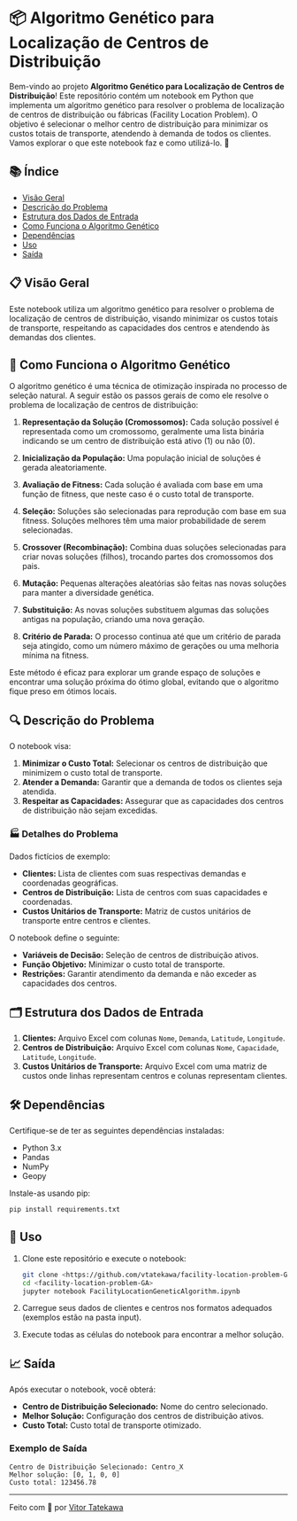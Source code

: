 
# 📦 Algoritmo Genético para Localização de Centros de Distribuição

Bem-vindo ao projeto **Algoritmo Genético para Localização de Centros de Distribuição**! Este repositório contém um notebook em Python que implementa um algoritmo genético para resolver o problema de localização de centros de distribuição ou fábricas (Facility Location Problem). O objetivo é selecionar o melhor centro de distribuição para minimizar os custos totais de transporte, atendendo à demanda de todos os clientes. Vamos explorar o que este notebook faz e como utilizá-lo. 🚀

## 📚 Índice

- [Visão Geral](#visão-geral)
- [Descrição do Problema](#descrição-do-problema)
- [Estrutura dos Dados de Entrada](#estrutura-dos-dados-de-entrada)
- [Como Funciona o Algoritmo Genético](#como-funciona-o-algoritmo-genético)
- [Dependências](#dependências)
- [Uso](#uso)
- [Saída](#saída)

## 📋 Visão Geral

Este notebook utiliza um algoritmo genético para resolver o problema de localização de centros de distribuição, visando minimizar os custos totais de transporte, respeitando as capacidades dos centros e atendendo às demandas dos clientes.

## 🧬 Como Funciona o Algoritmo Genético

O algoritmo genético é uma técnica de otimização inspirada no processo de seleção natural. A seguir estão os passos gerais de como ele resolve o problema de localização de centros de distribuição:

1. **Representação da Solução (Cromossomos):**
   Cada solução possível é representada como um cromossomo, geralmente uma lista binária indicando se um centro de distribuição está ativo (1) ou não (0).

2. **Inicialização da População:**
   Uma população inicial de soluções é gerada aleatoriamente.

3. **Avaliação de Fitness:**
   Cada solução é avaliada com base em uma função de fitness, que neste caso é o custo total de transporte.

4. **Seleção:**
   Soluções são selecionadas para reprodução com base em sua fitness. Soluções melhores têm uma maior probabilidade de serem selecionadas.

5. **Crossover (Recombinação):**
   Combina duas soluções selecionadas para criar novas soluções (filhos), trocando partes dos cromossomos dos pais.

6. **Mutação:**
   Pequenas alterações aleatórias são feitas nas novas soluções para manter a diversidade genética.

7. **Substituição:**
   As novas soluções substituem algumas das soluções antigas na população, criando uma nova geração.

8. **Critério de Parada:**
   O processo continua até que um critério de parada seja atingido, como um número máximo de gerações ou uma melhoria mínima na fitness.

Este método é eficaz para explorar um grande espaço de soluções e encontrar uma solução próxima do ótimo global, evitando que o algoritmo fique preso em ótimos locais.

## 🔍 Descrição do Problema

O notebook visa:
1. **Minimizar o Custo Total:** Selecionar os centros de distribuição que minimizem o custo total de transporte.
2. **Atender a Demanda:** Garantir que a demanda de todos os clientes seja atendida.
3. **Respeitar as Capacidades:** Assegurar que as capacidades dos centros de distribuição não sejam excedidas.

### 🏭 Detalhes do Problema

Dados fictícios de exemplo:
- **Clientes:** Lista de clientes com suas respectivas demandas e coordenadas geográficas.
- **Centros de Distribuição:** Lista de centros com suas capacidades e coordenadas.
- **Custos Unitários de Transporte:** Matriz de custos unitários de transporte entre centros e clientes.

O notebook define o seguinte:
- **Variáveis de Decisão:** Seleção de centros de distribuição ativos.
- **Função Objetivo:** Minimizar o custo total de transporte.
- **Restrições:** Garantir atendimento da demanda e não exceder as capacidades dos centros.

## 🗂 Estrutura dos Dados de Entrada

1. **Clientes:** Arquivo Excel com colunas `Nome`, `Demanda`, `Latitude`, `Longitude`.
2. **Centros de Distribuição:** Arquivo Excel com colunas `Nome`, `Capacidade`, `Latitude`, `Longitude`.
3. **Custos Unitários de Transporte:** Arquivo Excel com uma matriz de custos onde linhas representam centros e colunas representam clientes.

## 🛠 Dependências

Certifique-se de ter as seguintes dependências instaladas:

- Python 3.x
- Pandas
- NumPy
- Geopy

Instale-as usando pip:

```bash
pip install requirements.txt
```

## 🚀 Uso

1. Clone este repositório e execute o notebook:
   ```bash
   git clone <https://github.com/vtatekawa/facility-location-problem-GA>
   cd <facility-location-problem-GA>
   jupyter notebook FacilityLocationGeneticAlgorithm.ipynb
   ```

2. Carregue seus dados de clientes e centros nos formatos adequados (exemplos estão na pasta input).
3. Execute todas as células do notebook para encontrar a melhor solução.

## 📈 Saída

Após executar o notebook, você obterá:

- **Centro de Distribuição Selecionado:** Nome do centro selecionado.
- **Melhor Solução:** Configuração dos centros de distribuição ativos.
- **Custo Total:** Custo total de transporte otimizado.

### Exemplo de Saída

```plaintext
Centro de Distribuição Selecionado: Centro_X
Melhor solução: [0, 1, 0, 0]
Custo total: 123456.78
```

---

Feito com 🧠 por [Vitor Tatekawa](https://github.com/vtatekawa)
